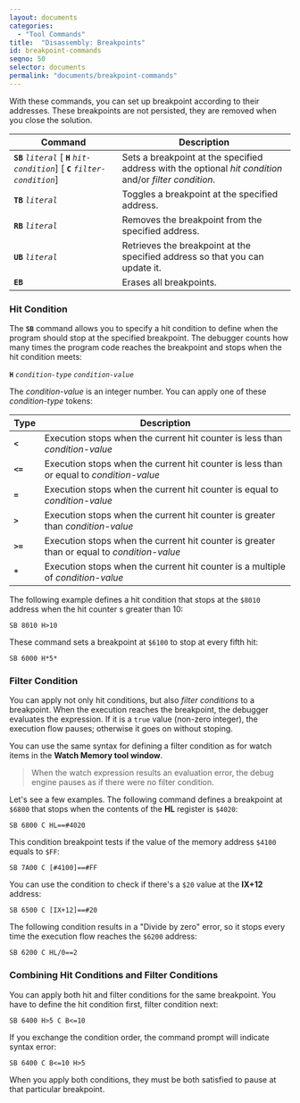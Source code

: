 ```yaml
---
layout: documents
categories: 
  - "Tool Commands"
title:  "Disassembly: Breakpoints"
id: breakpoint-commands
seqno: 50
selector: documents
permalink: "documents/breakpoint-commands"
---
```


With these commands, you can set up breakpoint according to their addresses. These breakpoints are not persisted,
they are removed when you close the solution.

Command | Description
--------|------------
__`SB`__ *`literal`* [ __`H`__ *`hit-condition`*] [ __`C`__ *`filter-condition`*] | Sets a breakpoint at the specified address with the optional *hit condition* and/or *filter condition*.
__`TB`__ *`literal`* | Toggles a breakpoint at the specified address.
__`RB`__ *`literal`* | Removes the breakpoint from the specified address.
__`UB`__ *`literal`* | Retrieves the breakpoint at the specified address so that you can update it.
__`EB`__ | Erases all breakpoints.

### Hit Condition

The __`SB`__ command allows you to specify a hit condition to define when the program should stop at the specified breakpoint.
The debugger counts how many times the program code reaches the breakpoint and stops when the hit condition meets:

__`H`__ *`condition-type`* *`condition-value`*

The *condition-value* is an integer number. You can apply one of these *condition-type* tokens:

Type | Description
-----|------------
__`<`__ | Execution stops when the current hit counter is less than *condition-value*
__`<=`__ | Execution stops when the current hit counter is less than or equal to *condition-value*
__`=`__ | Execution stops when the current hit counter is equal to *condition-value*
__`>`__ | Execution stops when the current hit counter is greater than *condition-value*
__`>=`__ | Execution stops when the current hit counter is greater than or equal to *condition-value*
__`*`__ | Execution stops when the current hit counter is a multiple of *condition-value*

The following example defines a hit condition that stops at the `$8010` address when the 
hit counter s greater than 10:

```
SB 8010 H>10
```

These command sets a breakpoint at `$6100` to stop at every fifth hit:

```
SB 6000 H*5*
```

### Filter Condition

You can apply not only hit conditions, but also *filter conditions* to a breakpoint. When
the execution reaches the breakpoint, the debugger evaluates the expression. If it is a `true`
value (non-zero integer), the execution flow pauses; otherwise it goes on without stoping.

You can use the same syntax for defining a filter condition as for watch items in the 
__Watch Memory tool window__.

> When the watch expression results an evaluation error, the debug engine pauses as if there
> were no filter condition.

Let's see a few examples. The following command defines a breakpoint at `$6800` that stops when
the contents of the __HL__ register is `$4020`:

```
SB 6800 C HL==#4020
```

This condition breakpoint tests if the value of the memory address `$4100` equals to `$FF`:

```
SB 7A00 C [#4100]==#FF
```

You can use the condition to check if there's a `$20` value at the __IX+12__ address:

```
SB 6500 C [IX+12]==#20
```

The following condition results in a "Divide by zero" error, so it stops every time the execution
flow reaches the `$6200` address:

```
SB 6200 C HL/0==2
```

### Combining Hit Conditions and Filter Conditions

You can apply both hit and filter conditions for the same breakpoint. You have to define the hit
condition first, filter condition next:

```
SB 6400 H>5 C B<=10
```

If you exchange the condition order, the command prompt will indicate syntax error:

```
SB 6400 C B<=10 H>5
```

When you apply both conditions, they must be both satisfied to pause at that particular breakpoint.
